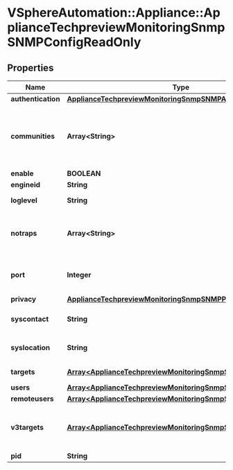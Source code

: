 # VSphereAutomation::Appliance::ApplianceTechpreviewMonitoringSnmpSNMPConfigReadOnly

## Properties
Name | Type | Description | Notes
------------ | ------------- | ------------- | -------------
**authentication** | [**ApplianceTechpreviewMonitoringSnmpSNMPAuthProto**](ApplianceTechpreviewMonitoringSnmpSNMPAuthProto.md) |  | [optional] 
**communities** | **Array&lt;String&gt;** | Set up to ten communities, each of no more than 64 characters long. The format is: community1[,community2,...]. This setting overwrites any previous settings. | [optional] 
**enable** | **BOOLEAN** | Set enable to true/false | [optional] 
**engineid** | **String** | Set SNMPv3 engine ID. | [optional] 
**loglevel** | **String** | System Agent syslog logging level: debug|info|warning|error. | [optional] 
**notraps** | **Array&lt;String&gt;** | Comma-separated list of trap OIDs (object identifiers) for traps not to be sent by the agent. Use &#39;reset&#39; to clear the setting. | [optional] 
**port** | **Integer** | Set up a UDP port which the SNMP agent uses to listen on for polling requests. The default UDP port is 161. | [optional] 
**privacy** | [**ApplianceTechpreviewMonitoringSnmpSNMPPrivProto**](ApplianceTechpreviewMonitoringSnmpSNMPPrivProto.md) |  | [optional] 
**syscontact** | **String** | System contact string as presented in sysContact.0. Up to 255 characters long. | [optional] 
**syslocation** | **String** | System location string as presented in sysLocation.0. Up to 255 characters long. | [optional] 
**targets** | [**Array&lt;ApplianceTechpreviewMonitoringSnmpSNMPv1TrapTarget&gt;**](ApplianceTechpreviewMonitoringSnmpSNMPv1TrapTarget.md) | Set up to three targets to which to send SNMPv1 traps. | [optional] 
**users** | [**Array&lt;ApplianceTechpreviewMonitoringSnmpSNMPUser&gt;**](ApplianceTechpreviewMonitoringSnmpSNMPUser.md) | Set up to five local users. | [optional] 
**remoteusers** | [**Array&lt;ApplianceTechpreviewMonitoringSnmpSNMPRemoteUser&gt;**](ApplianceTechpreviewMonitoringSnmpSNMPRemoteUser.md) | Set up remote users. | [optional] 
**v3targets** | [**Array&lt;ApplianceTechpreviewMonitoringSnmpSNMPv3Target&gt;**](ApplianceTechpreviewMonitoringSnmpSNMPv3Target.md) | Set up to three SNMPv3 notification targets. Format is: ip-or-hostname[@port]/remote-user/security-level/trap|inform[,...]. | [optional] 
**pid** | **String** | Set up pid | [optional] 


